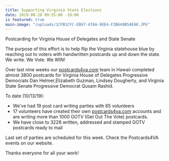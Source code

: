 ```yaml
---
title: Supporting Virginia State Elections
date: 2019-08-20 09:55:00 -10:00
is featured: true
main-image: "/uploads/1CFB1CFC-EB67-476A-9EE4-F2B649B54EA0.JPG"
---
```


Postcarding for Virginia House of Delegates and State Senate

The purpose of this effort is to help flip the Virginia statehouse blue by reaching out to voters with handwritten postcards up and down the state. We write. We Vote. We WIN!

Over last nine weeks our [postcards4va.com](http://postcards4va.com) team in Hawaii completed almost 3800 postcards for Virginia House of Delegates Progressive Democrats Dan Helmer,Elizabeth Guzman, Lindsey Dougherty, and Virginia State Senate Progressive Democrat Qusam Rashid.

To date (10/13/19):
* We've had 19 post card writing parties with 65 volunteers 
* 17 volunteers have created their own [postcards4va.com](http://postcards4va.com) accounts and are writing more than 1000 GOTV (Get Out The Vote) postcards.
* We have close to 3228 written, addressed and stamped GOTV postcards ready to mail 

Last set of parties are scheduled for this week. Check the Postcards4VA events on our website. 

Thanks everyone for all your work! 
